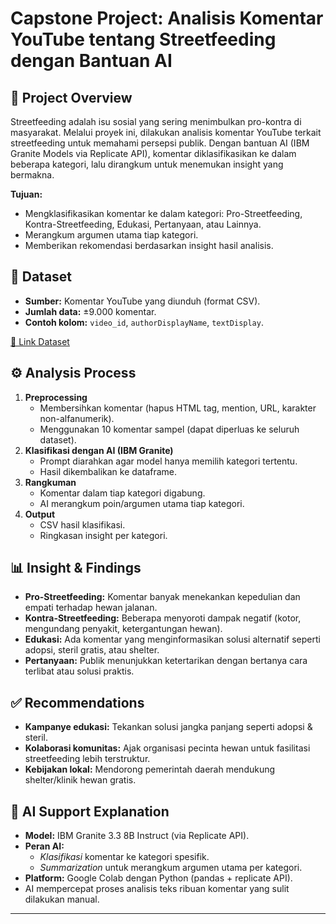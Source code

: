 # Capstone Project: Analisis Komentar YouTube tentang Streetfeeding dengan Bantuan AI

## 📌 Project Overview
Streetfeeding adalah isu sosial yang sering menimbulkan pro-kontra di masyarakat. Melalui proyek ini, dilakukan analisis komentar YouTube terkait streetfeeding untuk memahami persepsi publik. Dengan bantuan AI (IBM Granite Models via Replicate API), komentar diklasifikasikan ke dalam beberapa kategori, lalu dirangkum untuk menemukan insight yang bermakna.

**Tujuan:**
- Mengklasifikasikan komentar ke dalam kategori: Pro-Streetfeeding, Kontra-Streetfeeding, Edukasi, Pertanyaan, atau Lainnya.
- Merangkum argumen utama tiap kategori.
- Memberikan rekomendasi berdasarkan insight hasil analisis.

## 📂 Dataset
- **Sumber:** Komentar YouTube yang diunduh (format CSV).
- **Jumlah data:** ±9.000 komentar.
- **Contoh kolom:** `video_id`, `authorDisplayName`, `textDisplay`.

[🔗 Link Dataset](https://github.com/DennitaNF/GranitePaws/blob/main/youtube_comments_simple.csv)  

## ⚙️ Analysis Process
1. **Preprocessing**
   - Membersihkan komentar (hapus HTML tag, mention, URL, karakter non-alfanumerik).
   - Menggunakan 10 komentar sampel (dapat diperluas ke seluruh dataset).
2. **Klasifikasi dengan AI (IBM Granite)**
   - Prompt diarahkan agar model hanya memilih kategori tertentu.
   - Hasil dikembalikan ke dataframe.
3. **Rangkuman**
   - Komentar dalam tiap kategori digabung.
   - AI merangkum poin/argumen utama tiap kategori.
4. **Output**
   - CSV hasil klasifikasi.
   - Ringkasan insight per kategori.

## 📊 Insight & Findings
- **Pro-Streetfeeding:** Komentar banyak menekankan kepedulian dan empati terhadap hewan jalanan.
- **Kontra-Streetfeeding:** Beberapa menyoroti dampak negatif (kotor, mengundang penyakit, ketergantungan hewan).
- **Edukasi:** Ada komentar yang menginformasikan solusi alternatif seperti adopsi, steril gratis, atau shelter.
- **Pertanyaan:** Publik menunjukkan ketertarikan dengan bertanya cara terlibat atau solusi praktis.

## ✅ Recommendations
- **Kampanye edukasi:** Tekankan solusi jangka panjang seperti adopsi & steril.
- **Kolaborasi komunitas:** Ajak organisasi pecinta hewan untuk fasilitasi streetfeeding lebih terstruktur.
- **Kebijakan lokal:** Mendorong pemerintah daerah mendukung shelter/klinik hewan gratis.

## 🤖 AI Support Explanation
- **Model:** IBM Granite 3.3 8B Instruct (via Replicate API).
- **Peran AI:**
  - *Klasifikasi* komentar ke kategori spesifik.
  - *Summarization* untuk merangkum argumen utama per kategori.
- **Platform:** Google Colab dengan Python (pandas + replicate API).
- AI mempercepat proses analisis teks ribuan komentar yang sulit dilakukan manual.

---

